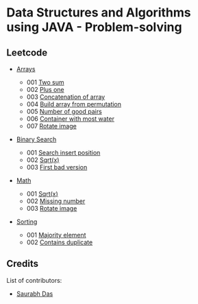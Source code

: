 # Data Structures and Algorithms using JAVA - Problem-solving

## Leetcode

- [Arrays]()
    - 001 [Two sum](https://leetcode.com/problems/two-sum/description/) 
    - 002 [Plus one](https://leetcode.com/problems/plus-one/description/)
    - 003 [Concatenation of array](https://leetcode.com/problems/concatenation-of-array/description/)
    - 004 [Build array from permutation](https://leetcode.com/problems/build-array-from-permutation/description/)
    - 005 [Number of good pairs](https://leetcode.com/problems/number-of-good-pairs/description/)
    - 006 [Container with most water](https://leetcode.com/problems/container-with-most-water/description/)
    - 007 [Rotate image](https://leetcode.com/problems/rotate-image/description/)


- [Binary Search]() 
    - 001 [Search insert position](https://leetcode.com/problems/search-insert-position/description/)
    - 002 [Sqrt(x)](https://leetcode.com/problems/sqrtx/description/)
    - 003 [First bad version](https://leetcode.com/problems/first-bad-version/description/)


- [Math]()
    - 001 [Sqrt(x)](https://leetcode.com/problems/sqrtx/description/)
    - 002 [Missing number](https://leetcode.com/problems/missing-number/description/)
    - 003 [Rotate image](https://leetcode.com/problems/rotate-image/description/)


- [Sorting]()
  - 001 [Majority element](https://leetcode.com/problems/majority-element/description/)
  - 002 [Contains duplicate](https://leetcode.com/problems/contains-duplicate/description/)

## Credits
List of contributors:
- [Saurabh Das](dsumansaurabh@gmail.com)
